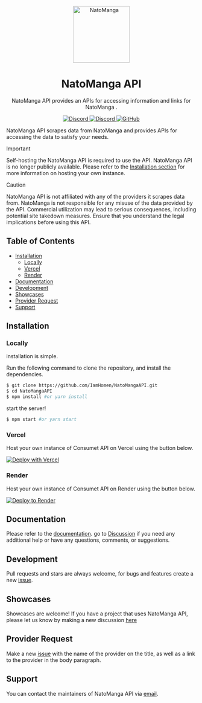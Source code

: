 <p align="center">
  <a href="https://consumet.org/">
    <img alt="NatoManga" src="https://www.natomanga.com/images/logo-manganato.webp" width="150">
  </a>
</p>

<h1 align="center">
  NatoManga API
</h1>
<p align="center">
  NatoManga API provides an APIs for accessing information and links for NatoManga .
</p>
<p align="center">
    <a href="https://github.com/consumet/api.consumet.org/actions/workflows/codeql-analysis.yml">
      <img src="https://github.com/consumet/api.consumet.org/actions/workflows/codeql-analysis.yml/badge.svg" alt="Discord">
    </a>
    <a href="https://discord.gg/qTPfvMxzNH">
      <img src="https://img.shields.io/discord/987492554486452315?color=7289da&label=discord&logo=discord&logoColor=7289da" alt="Discord">
    </a>
    <a href="https://github.com/consumet/api/blob/master/LICENSE">
    <img src="https://img.shields.io/github/license/consumet/api" alt="GitHub">
  </a>
</p>

NatoManga API scrapes data from NatoManga and provides APIs for accessing the data to satisfy your needs.

> [!IMPORTANT]
> Self-hosting the NatoManga API is required to use the API. NatoManga API is no longer publicly available. Please refer to the [Installation section](#installation) for more information on hosting your own instance.

> [!CAUTION]
> NatoManga API is not affiliated with any of the providers it scrapes data from. NatoManga is not responsible for any misuse of the data provided by the API. Commercial utilization may lead to serious consequences, including potential site takedown measures. Ensure that you understand the legal implications before using this API.

<h2> Table of Contents </h2>

- [Installation](#installation)
  - [Locally](#locally)
  - [Vercel](#vercel)
  - [Render](#render)
- [Documentation](#documentation)
- [Development](#development)
- [Showcases](#showcases)
- [Provider Request](#provider-request)
- [Support](#support)

## Installation
### Locally
installation is simple.

Run the following command to clone the repository, and install the dependencies.

```sh
$ git clone https://github.com/IamHomen/NatoMangaAPI.git
$ cd NatoMangaAPI
$ npm install #or yarn install
```

start the server!

```sh
$ npm start #or yarn start
```

### Vercel
Host your own instance of Consumet API on Vercel using the button below.

[![Deploy with Vercel](https://vercel.com/button)](https://vercel.com/new/clone?repository-url=https://github.com/IamHomen/NatoMangaAPI)

### Render
Host your own instance of Consumet API on Render using the button below.

[![Deploy to Render](https://render.com/images/deploy-to-render-button.svg)](https://render.com/deploy?repo=https://github.com/IamHomen/NatoMangaAPI)

## Documentation
Please refer to the [documentation](https://docs-natomanga-api.vercel.app/). go to [Discussion](https://github.com/IamHomen/NatoMangaAPI/discussions) if you need any additional help or have any questions, comments, or suggestions.

## Development
Pull requests and stars are always welcome, for bugs and features create a new [issue](https://github.com/IamHomen/NatoMangaAPI/issues).

## Showcases
Showcases are welcome! If you have a project that uses NatoManga API, please let us know by making a new discussion [here](https://github.com/IamHomen/NatoMangaAPI/discussions/categories/show-and-tell)

## Provider Request
Make a new [issue](https://github.com/IamHomen/NatoMangaAPI/issues/new?assignees=&labels=provider+request&template=provider-request.yml) with the name of the provider on the title, as well as a link to the provider in the body paragraph.

## Support
You can contact the maintainers of NatoManga API via [email](mailto:homen0.00001@gmail.com).
